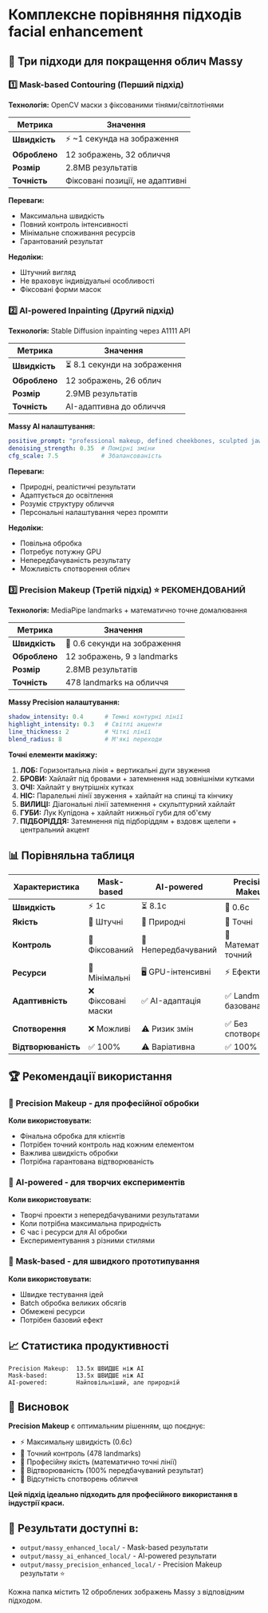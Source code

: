 # Комплексне порівняння підходів facial enhancement

## 🎯 Три підходи для покращення облич Massy

### 1️⃣ **Mask-based Contouring** (Перший підхід)
**Технологія:** OpenCV маски з фіксованими тінями/світлотінями

| Метрика | Значення |
|---------|----------|
| **Швидкість** | ⚡ ~1 секунда на зображення |
| **Оброблено** | 12 зображень, 32 обличчя |
| **Розмір** | 2.8MB результатів |
| **Точність** | Фіксовані позиції, не адаптивні |

**Переваги:**
- Максимальна швидкість
- Повний контроль інтенсивності  
- Мінімальне споживання ресурсів
- Гарантований результат

**Недоліки:**
- Штучний вигляд
- Не враховує індивідуальні особливості
- Фіксовані форми масок

### 2️⃣ **AI-powered Inpainting** (Другий підхід)  
**Технологія:** Stable Diffusion inpainting через A1111 API

| Метрика | Значення |
|---------|----------|
| **Швидкість** | ⏳ 8.1 секунди на зображення |
| **Оброблено** | 12 зображень, 26 облич |
| **Розмір** | 2.9MB результатів |
| **Точність** | AI-адаптивна до обличчя |

**Massy AI налаштування:**
```yaml
positive_prompt: "professional makeup, defined cheekbones, sculpted jawline, enhanced Cupids bow"
denoising_strength: 0.35  # Помірні зміни
cfg_scale: 7.5            # Збалансованість
```

**Переваги:**
- Природні, реалістичні результати
- Адаптується до освітлення
- Розуміє структуру обличчя
- Персональні налаштування через промпти

**Недоліки:**
- Повільна обробка
- Потребує потужну GPU
- Непередбачуваність результату
- Можливість спотворення облич

### 3️⃣ **Precision Makeup** (Третій підхід) ⭐ **РЕКОМЕНДОВАНИЙ**
**Технологія:** MediaPipe landmarks + математично точне домалювання

| Метрика | Значення |
|---------|----------|  
| **Швидкість** | 🚀 0.6 секунди на зображення |
| **Оброблено** | 12 зображень, 9 з landmarks |
| **Розмір** | 2.8MB результатів |
| **Точність** | 478 landmarks на обличчя |

**Massy Precision налаштування:**
```yaml
shadow_intensity: 0.4      # Темні контурні лінії
highlight_intensity: 0.3   # Світлі акценти  
line_thickness: 2          # Чіткі лінії
blend_radius: 8            # М'які переходи
```

**Точні елементи макіяжу:**
1. **ЛОБ:** Горизонтальна лінія + вертикальні дуги звуження
2. **БРОВИ:** Хайлайт під бровами + затемнення над зовнішніми кутками
3. **ОЧІ:** Хайлайт у внутрішніх кутках
4. **НІС:** Паралельні лінії звуження + хайлайт на спинці та кінчику
5. **ВИЛИЦІ:** Діагональні лінії затемнення + скульптурний хайлайт
6. **ГУБИ:** Лук Купідона + хайлайт нижньої губи для об'єму
7. **ПІДБОРІДДЯ:** Затемнення під підборіддям + вздовж щелепи + центральний акцент

## 📊 Порівняльна таблиця

| Характеристика | Mask-based | AI-powered | Precision Makeup |
|---------------|------------|------------|------------------|
| **Швидкість** | ⚡ 1с | ⏳ 8.1с | 🚀 0.6с |
| **Якість** | 🤖 Штучні | 🎨 Природні | 💎 Точні |
| **Контроль** | 📐 Фіксований | 🎲 Непередбачуваний | 🎯 Математично точний |
| **Ресурси** | 💾 Мінімальні | 🖥️ GPU-інтенсивні | ⚡ Ефективні |
| **Адаптивність** | ❌ Фіксовані маски | ✅ AI-адаптація | ✅ Landmark-базована |
| **Спотворення** | ❌ Можливі | ⚠️ Ризик змін | ✅ Без спотворень |
| **Відтворюваність** | ✅ 100% | ⚠️ Варіативна | ✅ 100% |

## 🏆 Рекомендації використання

### 🥇 **Precision Makeup** - для професійної обробки
**Коли використовувати:**
- Фінальна обробка для клієнтів
- Потрібен точний контроль над кожним елементом  
- Важлива швидкість обробки
- Потрібна гарантована відтворюваність

### 🥈 **AI-powered** - для творчих експериментів
**Коли використовувати:**
- Творчі проекти з непередбачуваними результатами
- Коли потрібна максимальна природність
- Є час і ресурси для AI обробки
- Експериментування з різними стилями

### 🥉 **Mask-based** - для швидкого прототипування  
**Коли використовувати:**
- Швидке тестування ідей
- Batch обробка великих обсягів
- Обмежені ресурси
- Потрібен базовий ефект

## 📈 Статистика продуктивності

```
Precision Makeup:  13.5x ШВИДШЕ ніж AI
Mask-based:        13.5x ШВИДШЕ ніж AI  
AI-powered:        Найповільніший, але природній
```

## 🎯 Висновок

**Precision Makeup** є оптимальним рішенням, що поєднує:
- ⚡ Максимальну швидкість (0.6с)
- 🎯 Точний контроль (478 landmarks)
- 💎 Професійну якість (математично точні лінії)
- 🔄 Відтворюваність (100% передбачуваний результат)
- 🚫 Відсутність спотворень обличчя

**Цей підхід ідеально підходить для професійного використання в індустрії краси.**

## 📁 Результати доступні в:

- `output/massy_enhanced_local/` - Mask-based результати
- `output/massy_ai_enhanced_local/` - AI-powered результати  
- `output/massy_precision_enhanced_local/` - Precision Makeup результати ⭐

Кожна папка містить 12 оброблених зображень Massy з відповідним підходом.
